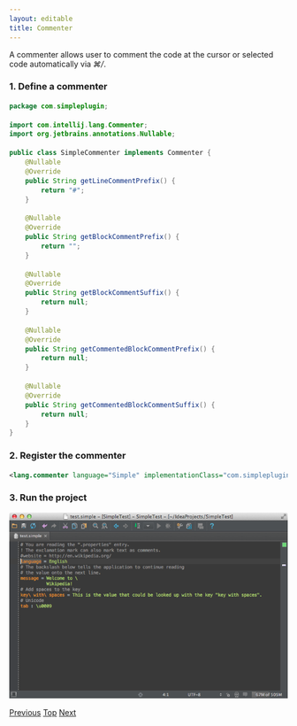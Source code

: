 ```yaml
---
layout: editable
title: Commenter
---
```


A commenter allows user to comment the code at the cursor or selected code automatically via *⌘/*.

### 1. Define a commenter

```java
package com.simpleplugin;

import com.intellij.lang.Commenter;
import org.jetbrains.annotations.Nullable;

public class SimpleCommenter implements Commenter {
    @Nullable
    @Override
    public String getLineCommentPrefix() {
        return "#";
    }

    @Nullable
    @Override
    public String getBlockCommentPrefix() {
        return "";
    }

    @Nullable
    @Override
    public String getBlockCommentSuffix() {
        return null;
    }

    @Nullable
    @Override
    public String getCommentedBlockCommentPrefix() {
        return null;
    }

    @Nullable
    @Override
    public String getCommentedBlockCommentSuffix() {
        return null;
    }
}
```

### 2. Register the commenter

```xml
<lang.commenter language="Simple" implementationClass="com.simpleplugin.SimpleCommenter"/>
```

### 3. Run the project

![Commenter](img/commenter.png)

[Previous](code_style_settings.html)
[Top](cls_support.html)
[Next](quick_fix.html)


